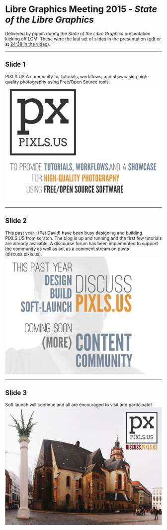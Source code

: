 # Libre Graphics Meeting 2015 - _State of the Libre Graphics_

Delivered by pippin during the _State of the Libre Graphics_ presentation kicking off LGM.
These were the last set of slides in the presentation ([pdf][] or at [24:38 in the video][vid]).

[pdf]: http://video.constantvzw.org/LGM15/day-01/01-state_of_libre_graphics.pdf
[vid]: https://youtu.be/6OJOvDoyvHM?t=24m38s

---

## Slide 1
PIXLS.US
A community for tutorials, workflows, and showcasing high-quality photography using Free/Open Source tools.
<img src='pixlsus-0.png' alt='PIXLS.US Slide 1' >

---

## Slide 2
This past year I (Pat David) have been busy designing and building PIXLS.US from scratch.
The blog is up and running and the first few tutorials are already available.
A discourse forum has been implemented to support the community as well as act as a comment stream on posts (discuss.pixls.us).
<img src='pixlsus-1.png' alt='PIXLS.US Slide 2' >

---

## Slide 3
Soft launch will continue and all are encouraged to visit and participate!
<img src='pixlsus-2.png' alt='PIXLS.US Slide 3' >

